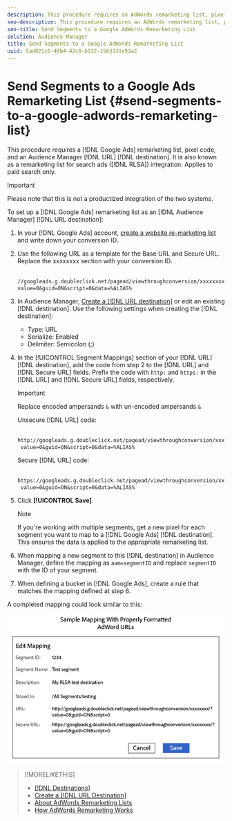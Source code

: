 ```yaml
---
description: This procedure requires an AdWords remarketing list, pixel code, and an Audience Manager URL destination. It is also known as a remarketing list for search ads (RLSA) integration. Applies to paid search only.
seo-description: This procedure requires an AdWords remarketing list, pixel code, and an Audience Manager URL destination. It is also known as a remarketing list for search ads (RLSA) integration. Applies to paid search only.
seo-title: Send Segments to a Google AdWords Remarketing List
solution: Audience Manager
title: Send Segments to a Google AdWords Remarketing List
uuid: 5ad821c6-48b4-42c0-b912-1563331e93a2
---
```


# Send Segments to a Google Ads Remarketing List {#send-segments-to-a-google-adwords-remarketing-list}

This procedure requires a [!DNL Google Ads] remarketing list, pixel code, and an Audience Manager [!DNL URL] [!DNL destination]. It is also known as a remarketing list for search ads ([!DNL RLSA]) integration. Applies to paid search only.

>[!IMPORTANT]
>Please note that this is not a productized integration of the two systems.

To set up a [!DNL Google Ads] remarketing list as an [!DNL Audience Manager] [!DNL URL destination]:

1. In your [!DNL Google Ads] account, [create a website re-marketing list](https://support.google.com/adwords/answer/2454064?hl=en) and write down your conversion ID.
1. Use the following URL as a template for the Base URL and Secure URL. Replace the xxxxxxxx section with your conversion ID.

   ```
    //googleads.g.doubleclick.net/pagead/viewthroughconversion/xxxxxxxx/?value=0&guid=ON&script=0&data=%ALIAS%
   ```

1. In Audience Manager, [Create a [!DNL URL destination]](../../features/destinations/create-url-destination.md) or edit an existing [!DNL destination]. Use the following settings when creating the [!DNL destination]:
   * Type: URL
   * Serialize: Enabled
   * Delimiter: Semicolon (;)

1. In the [!UICONTROL Segment Mappings] section of your [!DNL URL] [!DNL destination], add the code from step 2 to the [!DNL URL] and [!DNL Secure URL] fields. Prefix the code with `http:` and `https:` in the [!DNL URL] and [!DNL Secure URL] fields, respectively.

   >[!IMPORTANT]
   >
   >Replace encoded ampersands `&` with un-encoded ampersands `&`

   Unsecure [!DNL URL] code:

   ```
    http://googleads.g.doubleclick.net/pagead/viewthroughconversion/xxxxxxxx/?
    value=0&guid=ON&script=0&data=%ALIAS%
   ```

   Secure [!DNL URL] code:

   ```
    https://googleads.g.doubleclick.net/pagead/viewthroughconversion/xxxxxxxx/?
    value=0&guid=ON&script=0&data=%ALIAS%
   ```

1. Click **[!UICONTROL Save]**.

   >[!NOTE]
   >
   >If you're working with multiple segments, get a new pixel for each segment you want to map to a [!DNL Google Ads] [!DNL destination]. This ensures the data is applied to the appropriate remarketing list.

1. When mapping a new segment to this [!DNL destination] in Audience Manager, define the mapping as `aam=segmentID` and replace `segmentID` with the ID of your segment.
1. When defining a bucket in [!DNL Google Ads], create a rule that matches the mapping defined at step 6.

A completed mapping could look similar to this:

![](../assets/rlsa_mapping.png)

>[!MORELIKETHIS]
>
>* [[!DNL Destinations]](../../features/destinations/destinations.md)
>* [Create a [!DNL URL Destination]](../../features/destinations/create-url-destination.md)
>* [About AdWords Remarketing Lists](https://support.google.com/adwords/answer/2472738)
>* [How AdWords Remarketing Works](https://support.google.com/adwords/answer/2454000)
